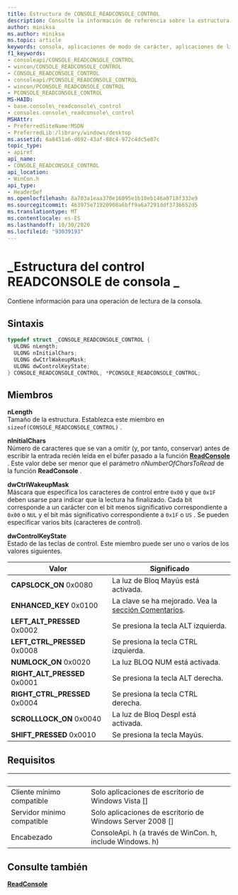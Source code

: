 ```yaml
---
title: Estructura de CONSOLE_READCONSOLE_CONTROL
description: Consulte la información de referencia sobre la estructura de CONSOLE_READCONSOLE_CONTROL, que contiene información para una operación de lectura de la consola.
author: miniksa
ms.author: miniksa
ms.topic: article
keywords: consola, aplicaciones de modo de carácter, aplicaciones de línea de comandos, aplicaciones de terminal, API de consola
f1_keywords:
- consoleapi/CONSOLE_READCONSOLE_CONTROL
- wincon/CONSOLE_READCONSOLE_CONTROL
- CONSOLE_READCONSOLE_CONTROL
- consoleapi/PCONSOLE_READCONSOLE_CONTROL
- wincon/PCONSOLE_READCONSOLE_CONTROL
- PCONSOLE_READCONSOLE_CONTROL
MS-HAID:
- base.console\_readconsole\_control
- consoles.console\_readconsole\_control
MSHAttr:
- PreferredSiteName:MSDN
- PreferredLib:/library/windows/desktop
ms.assetid: 6a8451a6-d692-43af-88c4-972c4dc5e07c
topic_type:
- apiref
api_name:
- CONSOLE_READCONSOLE_CONTROL
api_location:
- WinCon.h
api_type:
- HeaderDef
ms.openlocfilehash: 8a703a1eaa370e16095e1b10eb146a0718f332e9
ms.sourcegitcommit: 463975e71920908a6bff9a6a7291ddf3736652d5
ms.translationtype: MT
ms.contentlocale: es-ES
ms.lasthandoff: 10/30/2020
ms.locfileid: "93039193"
---
```

# <a name="console_readconsole_control-structure"></a>\_Estructura del control READCONSOLE de consola \_

Contiene información para una operación de lectura de la consola.

## <a name="syntax"></a>Sintaxis

```C
typedef struct _CONSOLE_READCONSOLE_CONTROL {
  ULONG nLength;
  ULONG nInitialChars;
  ULONG dwCtrlWakeupMask;
  ULONG dwControlKeyState;
} CONSOLE_READCONSOLE_CONTROL, *PCONSOLE_READCONSOLE_CONTROL;
```

## <a name="members"></a>Miembros

**nLength**  
Tamaño de la estructura. Establezca este miembro en `sizeof(CONSOLE_READCONSOLE_CONTROL)` .

**nInitialChars**  
Número de caracteres que se van a omitir (y, por tanto, conservar) antes de escribir la entrada recién leída en el búfer pasado a la función [**ReadConsole**](readconsole.md) . Este valor debe ser menor que el parámetro *nNumberOfCharsToRead* de la función **ReadConsole** .

**dwCtrlWakeupMask**  
Máscara que especifica los caracteres de control entre `0x00` y que `0x1F` deben usarse para indicar que la lectura ha finalizado. Cada bit corresponde a un carácter con el bit menos significativo correspondiente a `0x00` o `NUL` y el bit más significativo correspondiente a `0x1F` o `US` . Se pueden especificar varios bits (caracteres de control).

**dwControlKeyState**  
Estado de las teclas de control. Este miembro puede ser uno o varios de los valores siguientes.

| Valor | Significado |
|-|-|
| **CAPSLOCK_ON** 0x0080 | La luz de Bloq Mayús está activada. |
| **ENHANCED_KEY** 0x0100 | La clave se ha mejorado. Vea la [sección Comentarios](key-event-record-str.md#remarks). |
| **LEFT_ALT_PRESSED** 0x0002 | Se presiona la tecla ALT izquierda. |
| **LEFT_CTRL_PRESSED** 0x0008 | Se presiona la tecla CTRL izquierda. |
| **NUMLOCK_ON** 0x0020 | La luz BLOQ NUM está activada. |
| **RIGHT_ALT_PRESSED** 0x0001 | Se presiona la tecla ALT derecha. |
| **RIGHT_CTRL_PRESSED** 0x0004 | Se presiona la tecla CTRL derecha. |
| **SCROLLLOCK_ON** 0x0040 | La luz de Bloq Despl está activada. |
| **SHIFT_PRESSED** 0x0010 | Se presiona la tecla Mayús. |

## <a name="requirements"></a>Requisitos

| &nbsp; | &nbsp; |
|-|-|
| Cliente mínimo compatible | Solo aplicaciones de escritorio de Windows Vista \[\] |
| Servidor mínimo compatible | Solo aplicaciones de escritorio de Windows Server 2008 \[\] |
| Encabezado | ConsoleApi. h (a través de WinCon. h, include Windows. h) |

## <a name="see-also"></a>Consulte también

[**ReadConsole**](readconsole.md)
